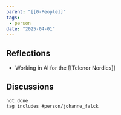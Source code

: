 ```yaml
---
parent: "[[0-People]]"
tags:
 - person
date: "2025-04-01"
---
```

## Reflections
* Working in AI for the [[Telenor Nordics]]
## Discussions
```tasks
not done
tag includes #person/johanne_falck
```
